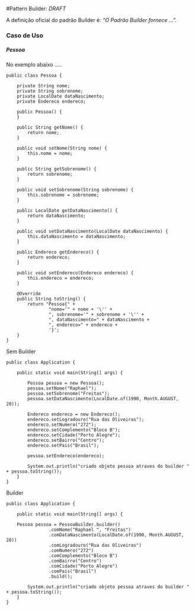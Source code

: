 #Pattern Builder: _DRAFT_

A definição oficial do padrão Builder é: 
_“O Padrão Builder fornece ...”._



### Caso de Uso
##### Pessoa


No exemplo abaixo ..... 
    
    
    public class Pessoa {

        private String nome;
        private String sobrenome;
        private LocalDate dataNascimento;
        private Endereco endereco;
    
        public Pessoa() {
        }
    
        public String getNome() {
            return nome;
        }
    
        public void setNome(String nome) {
            this.nome = nome;
        }
    
        public String getSobrenome() {
            return sobrenome;
        }
    
        public void setSobrenome(String sobrenome) {
            this.sobrenome = sobrenome;
        }
    
        public LocalDate getDataNascimento() {
            return dataNascimento;
        }
    
        public void setDataNascimento(LocalDate dataNascimento) {
            this.dataNascimento = dataNascimento;
        }
    
        public Endereco getEndereco() {
            return endereco;
        }
    
        public void setEndereco(Endereco endereco) {
            this.endereco = endereco;
        }
    
        @Override
        public String toString() {
            return "Pessoa{" +
                    "nome='" + nome + '\'' +
                    ", sobrenome='" + sobrenome + '\'' +
                    ", dataNascimento=" + dataNascimento +
                    ", endereco=" + endereco +
                    '}';
        }
    }

Sem Builder

    public class Application {
    
        public static void main(String[] args) {
    
            Pessoa pessoa = new Pessoa();
            pessoa.setNome("Raphael");
            pessoa.setSobrenome("Freitas");
            pessoa.setDataNascimento(LocalDate.of(1990, Month.AUGUST, 28));
    
            Endereco endereco = new Endereco();
            endereco.setLogradouro("Rua das Oliveiras");
            endereco.setNumero("272");
            endereco.setComplemento("Bloco B");
            endereco.setCidade("Porto Alegre");
            endereco.setBairro("Centro");
            endereco.setPais("Brasil");
    
            pessoa.setEndereco(endereco);
    
            System.out.println("criado objeto pessoa atraves do builder " + pessoa.toString());
        }
    }
    
    
Builder

    public class Application {
    
        public static void main(String[] args) {
    
        Pessoa pessoa = PessoaBuilder.builder()
                    .comNome("Raphael ", "Freitas")
                    .comDataNascimento(LocalDate.of(1990, Month.AUGUST, 28))
                    .comLogradouro("Rua das Oliveiras")
                    .comNumero("272")
                    .comComplemento("Bloco B")
                    .comBairro("Centro")
                    .comCidade("Porto Alegre")
                    .comPais("Brasil")
                    .build();
    
            System.out.println("criado objeto pessoa atraves do builder " + pessoa.toString());
        }
    }